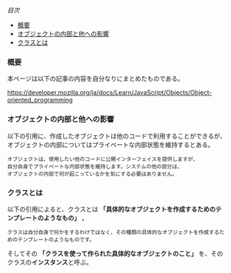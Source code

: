 *目次*
* [概要](#概要)
* [オブジェクトの内部と他への影響](#オブジェクトの内部と他への影響)
* [クラスとは](#クラスとは)

### 概要

本ページは以下の記事の内容を自分なりにまとめたものである。

https://developer.mozilla.org/ja/docs/Learn/JavaScript/Objects/Object-oriented_programming

### オブジェクトの内部と他への影響

以下の引用に、作成したオブジェクトは他のコードで利用することができるが、オブジェクトの内部についてはプライベートな内部状態を維持するとある。
```
オブジェクトは、使用したい他のコードに公開インターフェイスを提供しますが、
自分自身でプライベートな内部状態を維持します。システムの他の部分は、
オブジェクトの内部で何が起こっているかを気にする必要はありません。
```
### クラスとは

以下の引用によると、クラスとは **「具体的なオブジェクトを作成するためのテンプレートのようなもの」** 。
```
クラスは自分自身で何かをするわけではなく、その種類の具体的なオブジェクトを作成するためのテンプレートのようなものです。
```

そしてその **「クラスを使って作られた具体的なオブジェクトのこと」** を、そのクラスの**インスタンス**と呼ぶ。
